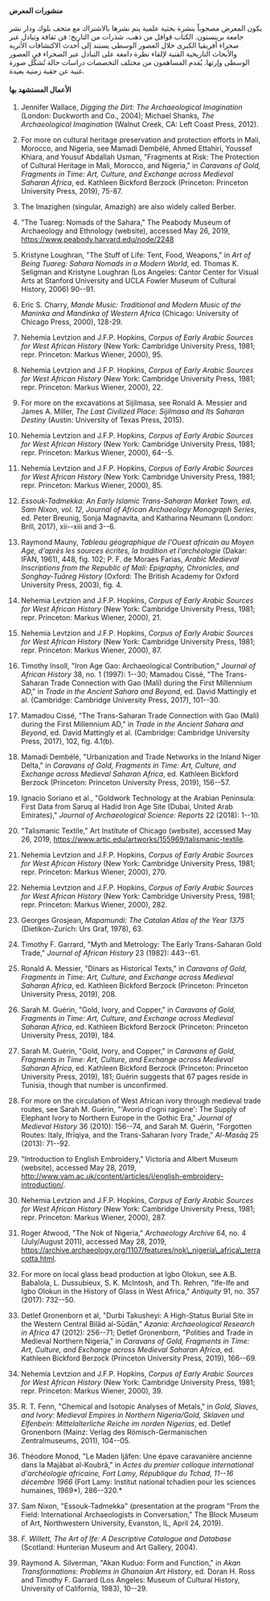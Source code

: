 #### منشورات المعرض

يكون المعرض مصحوباً بنشرة بحثية علمية يتم نشرها بالاشتراك مع متحف بلوك ودار نشر جامعة برينستون. الكتاب قوافل من ذهب، شذرات من التاريخ: فن ثقافة وتبادل عبر صحراء أفريقيا الكبرى خلال العصور الوسطى يستند إلى أحدث الاكتشافات الأثرية والأبحاث التاريخية الفنية لإلقاء نظرة دامغة على التبادل عبر الصحراء في العصور الوسطى وإرثها. يُقدم المساهمون من مختلف التخصصات دراسات حالة تُشكّل صورة غنية عن حقبة زمنية بعيدة.

#### الأعمال المستشهد بها

1. Jennifer Wallace, *Digging the Dirt: The Archaeological Imagination* (London: Duckworth and Co., 2004); Michael Shanks, *The Archaeological Imagination* (Walnut Creek, CA: Left Coast Press, 2012).

2. For more on cultural heritage preservation and protection efforts in Mali, Morocco, and Nigeria, see Mamadi Dembélé, Ahmed Ettahiri, Youssef Khiara, and Yousuf Abdallah Usman, "Fragments at Risk: The Protection of Cultural Heritage in Mali, Morocco, and Nigeria," in *Caravans of Gold, Fragments in Time: Art, Culture, and Exchange across Medieval Saharan Africa*, ed. Kathleen Bickford Berzock (Princeton: Princeton University Press, 2019), 75-87.

3. The Imazighen (singular, Amazigh) are also widely called Berber.

4. "The Tuareg: Nomads of the Sahara," The Peabody Museum of Archaeology and Ethnology (website), accessed May 26, 2019, https://www.peabody.harvard.edu/node/2248

5. Kristyne Loughran, "The Stuff of Life: Tent, Food, Weapons," in *Art of Being Tuareg: Sahara Nomads in a Modern World*, ed. Thomas K. Seligman and Kristyne Loughran (Los Angeles: Cantor Center for Visual Arts at Stanford University and UCLA Fowler Museum of Cultural History, 2006) 90--91.

6. Eric S. Charry, *Mande Music: Traditional and Modern Music of the Maninka and Mandinka of Western Africa* (Chicago: University of Chicago Press, 2000), 128-29.

7. Nehemia Levtzion and J.F.P. Hopkins, *Corpus of Early Arabic Sources for West African History* (New York: Cambridge University Press, 1981; repr. Princeton: Markus Wiener, 2000), 95.

8. Nehemia Levtzion and J.F.P. Hopkins, *Corpus of Early Arabic Sources for West African History* (New York: Cambridge University Press, 1981; repr. Princeton: Markus Wiener, 2000), 22.

9. For more on the excavations at Sijilmasa, see Ronald A. Messier and James A. Miller, *The Last Civilized Place: Sijilmasa and Its Saharan Destiny* (Austin: University of Texas Press, 2015).

10. Nehemia Levtzion and J.F.P. Hopkins, *Corpus of Early Arabic Sources for West African History* (New York: Cambridge University Press, 1981; repr. Princeton: Markus Wiener, 2000), 64--5.

11. Nehemia Levtzion and J.F.P. Hopkins, *Corpus of Early Arabic Sources for West African History* (New York: Cambridge University Press, 1981; repr. Princeton: Markus Wiener, 2000), 85.

12. *Essouk-Tadmekka: An Early Islamic Trans-Saharan Market Town, ed. Sam Nixon, vol. 12, Journal of African Archaeology Monograph Series*, ed. Peter Breunig, Sonja Magnavita, and Katharina Neumann (London: Brill, 2017), xii--xiii and 3--6.

13. Raymond Mauny, *Tableau géographique de l'Ouest africain au Moyen Age, d'après les sources écrites, la tradition et l'archéologie* (Dakar: IFAN, 1961), 448, fig. 102; P. F. de Moraes Farias, *Arabic Medieval Inscriptions from the Republic of Mali: Epigraphy, Chronicles, and Songhay-Tuāreg History* (Oxford: The British Academy for Oxford University Press, 2003), fig. 4.

14. Nehemia Levtzion and J.F.P. Hopkins, *Corpus of Early Arabic Sources for West African History* (New York: Cambridge University Press, 1981; repr. Princeton: Markus Wiener, 2000), 21.

15. Nehemia Levtzion and J.F.P. Hopkins, *Corpus of Early Arabic Sources for West African History* (New York: Cambridge University Press, 1981; repr. Princeton: Markus Wiener, 2000), 87.

16. Timothy Insoll, "Iron Age Gao: Archaeological Contribution," *Journal of African History* 38, no. 1 (1997): 1--30; Mamadou Cissé, "The Trans-Saharan Trade Connection with Gao (Mali) during the First Millennium AD," in *Trade in the Ancient Sahara and Beyond*, ed. David Mattingly et al. (Cambridge: Cambridge University Press, 2017), 101--30.

17. Mamadou Cissé, "The Trans-Saharan Trade Connection with Gao (Mali) during the First Millennium AD," in *Trade in the Ancient Sahara and Beyond*, ed. David Mattingly et al. (Cambridge: Cambridge University Press, 2017), 102, fig. 4.1(b).

18. Mamadi Dembélé, "Urbanization and Trade Networks in the Inland Niger Delta," in *Caravans of Gold, Fragments in Time: Art, Culture, and Exchange across Medieval Saharan Africa*, ed. Kathleen Bickford Berzock (Princeton: Princeton University Press, 2019), 156--57.

19. Ignacio Soriano et al., "Goldwork Technology at the Arabian Peninsula: First Data from Saruq al Hadid Iron Age Site (Dubai, United Arab Emirates)," *Journal of Archaeological Science: Reports* 22 (2018): 1--10.

20. "Talismanic Textile," Art Institute of Chicago (website), accessed May 26, 2019, https://www.artic.edu/artworks/155969/talismanic-textile.

21. Nehemia Levtzion and J.F.P. Hopkins, *Corpus of Early Arabic Sources for West African History* (New York: Cambridge University Press, 1981; repr. Princeton: Markus Wiener, 2000), 270.

22. Nehemia Levtzion and J.F.P. Hopkins, *Corpus of Early Arabic Sources for West African History* (New York: Cambridge University Press, 1981; repr. Princeton: Markus Wiener, 2000), 282.

23. Georges Grosjean, *Mapamundi: The Catalan Atlas of the Year 1375* (Dietikon-Zurich: Urs Graf, 1978), 63.

24. Timothy F. Garrard, "Myth and Metrology: The Early Trans-Saharan Gold Trade," *Journal of African History* 23 (1982): 443--61.

25. Ronald A. Messier, "Dinars as Historical Texts," in *Caravans of Gold, Fragments in Time: Art, Culture, and Exchange across Medieval Saharan Africa*, ed. Kathleen Bickford Berzock (Princeton: Princeton University Press, 2019), 208.

26. Sarah M. Guérin, "Gold, Ivory, and Copper," in *Caravans of Gold, Fragments in Time: Art, Culture, and Exchange across Medieval Saharan Africa*, ed. Kathleen Bickford Berzock (Princeton: Princeton University Press, 2019), 184.

27. Sarah M. Guérin, "Gold, Ivory, and Copper," in *Caravans of Gold, Fragments in Time: Art, Culture, and Exchange across Medieval Saharan Africa*, ed. Kathleen Bickford Berzock (Princeton: Princeton University Press, 2019), 181; Guérin suggests that 67 pages reside in Tunisia, though that number is unconfirmed.

28. For more on the circulation of West African ivory through medieval trade routes, see Sarah M. Guérin, "'Avorio d'ogni ragione': The Supply of Elephant Ivory to Northern Europe in the Gothic Era," *Journal of Medieval History* 36 (2010): 156--74, and Sarah M. Guérin, "Forgotten Routes: Italy, Ifrīqiya, and the Trans-Saharan Ivory Trade," *Al-Masāq* 25 (2013): 71--92.

29. "Introduction to English Embroidery," Victoria and Albert Museum (website), accessed May 28, 2019, http://www.vam.ac.uk/content/articles/i/english-embroidery-introduction/.

30. Nehemia Levtzion and J.F.P. Hopkins, *Corpus of Early Arabic Sources for West African History* (New York: Cambridge University Press, 1981; repr. Princeton: Markus Wiener, 2000), 287.

31. Roger Atwood, \"The Nok of Nigeria,\" *Archaeology Archive* 64, no. 4 (July/August 2011), accessed May 28, 2019, https://archive.archaeology.org/1107/features/nok\_nigeria\_africa\_terracotta.html.

32. For more on local glass bead production at Igbo Olokun, see A.B. Babalola, L. Dussubieux, S. K. McIntosh, and Th. Rehren, "Ife-Ife and Igbo Olokun in the History of Glass in West Africa," *Antiquity* 91, no. 357 (2017): 732--50.

33. Detlef Gronenborn et al, "Durbi Takusheyi: A High-Status Burial Site in the Western Central Bilād al-Sūdān," *Azania: Archaeological Research in Africa* 47 (2012): 256--71; Detlef Gronenborn, "Polities and Trade in Medieval Northern Nigeria," in *Caravans of Gold, Fragments in Time: Art, Culture, and Exchange across Medieval Saharan Africa*, ed. Kathleen Bickford Berzock (Princeton University Press, 2019), 166--69.

34. Nehemia Levtzion and J.F.P. Hopkins, *Corpus of Early Arabic Sources for West African History* (New York: Cambridge University Press, 1981; repr. Princeton: Markus Wiener, 2000), 39.

35. R. T. Fenn, "Chemical and Isotopic Analyses of Metals," in *Gold, Slaves, and Ivory: Medieval Empires in Northern Nigeria/Gold, Sklaven und Elfenbein: Mittelalterliche Reiche im norden Nigerias*, ed. Detlef Gronenborn (Mainz: Verlag des Römisch-Germanischen Zentralmuseums, 2011), 104--05.

36. Théodore Monod, "Le Maden Ijâfen: Une épave caravanière ancienne dans la Majâbat al-Koubrâ," in *Actes du premier colloque international d'archéologie africaine, Fort Lamy, République du Tchad, 11--16 décembre 1966* (Fort Lamy: Institut national tchadien pour les sciences humaines, 1969*), 286--320.*

37. Sam Nixon, "Essouk-Tadmekka" (presentation at the program "From the Field: International Archaeologists in Conversation," The Block Museum of Art, Northwestern University, Evanston, IL, April 24, 2019).

38. *F. Willett, The Art of Ife: A Descriptive Catalogue and Database* (Scotland: Hunterian Museum and Art Gallery, 2004).

39. Raymond A. Silverman, "Akan Kuduo: Form and Function," in *Akan Transformations: Problems in Ghanaian Art History*, ed. Doran H. Ross and Timothy F. Garrard (Los Angeles: Museum of Cultural History, University of California, 1983), 10--29.
